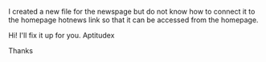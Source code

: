 I created a new file for the newspage but do not know how to connect it to the homepage hotnews link so that it can be accessed from the homepage.

Hi! I'll fix it up for you.
Aptitudex

Thanks
